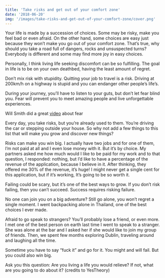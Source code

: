 ```yaml
---
title: 'Take risks and get out of your comfort zone'
date: '2018-06-20'
img: '/images/take-risks-and-get-out-of-your-comfort-zone/cover.png'
---
```

Your life is made by a succession of choices. Some may be risky, make you feel bad or even afraid. On the other hand, some choices are easy just because they won’t make you go out of your comfort zone. That’s true, why should you take a road full of dangers, rocks and unsuspected turns? Everybody is different and some may find more joy in easy choices.

Personally, I think living life seeking discomfort can be so fulfilling. The goal in life is to be on your own deathbed, having the least amount of regret.

Don’t mix risk with stupidity. Quitting your job to travel is a risk. Driving at 200km/h on a highway is stupid and you can endanger other people’s life’s.

During your journey, you’ll have to listen to your guts, but don’t let fear blind you. Fear will prevent you to meet amazing people and live unforgettable experiences.

Will Smith did a great [video](https://www.youtube.com/watch?v=bFIB05LGtMs&ab_channel=WillSmith) about fear 


Every day, you take risks, but you’re already used to them. You’re driving the car or stepping outside your house. 
So why not add a few things to this list that will make you grow and discover new things?

Risks can make you win big. I actually have two jobs and for one of them, I’m not paid at all and I even lose money 
with it. But it’s by choice. My partners asked me how much would I like to be paid for my work and to that question, 
I responded: nothing, but I’d like to have a percentage of the revenue of the application, because I believe in it. 
After thinking, they offered me 30% of the revenue, it’s huge! I might never get a single cent for this application, 
but if it’s working, It’s going to be so worth it.

Failing could be scary, but it’s one of the best ways to grow. If you don’t risk failing, then you can’t succeed. 
Success requires risking failure.

No one can join you on a big adventure? Still go alone, you won’t regret a single moment. I went backpacking alone in
Thailand, one of the best choices I ever made.

Afraid to go speak to strangers? You’ll probably lose a friend, or even more. I met one of the best person on earth 
last time I went to speak to a stranger. She was alone at the bar and I asked her if she would like to join my group 
of friends. Then, we spent few months exploring Dublin, traveling around and laughing all the time.

Sometime you have to say “fuck it” and go for it. You might and will fail. But you could also win big.

Ask you this question: Are you living a life you would relieve? If not, what are you going to do about it? (credits to YesTheory)